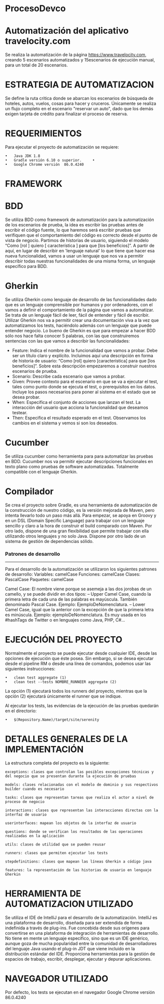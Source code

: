 # ProcesoDevco
# Automatización del aplicativo travelocity.com

Se realiza la automatización de la página  https://www.travelocity.com, creando 5 escenarios automatizados y 
15escenarios de ejecución manual, para un total de 20 escenarios.

 

# ESTRATEGIA DE AUTOMATIZACION

Se define la ruta critica donde se abarcan los escenarios de búsqueda de hoteles, autos, vuelos, cosas para hacer y cruceros.
Únicamente se realiza un flujo completo en el escenario "reservar un auto", dado que los demás exigen tarjeta de crédito para finalizar el proceso de reserva.  

# REQUERIMIENTOS
Para ejecutar el proyecto de automatización se requiere:
 
 	•   Java JDK 1.8 
 	•   Gradle versión 6.10 o superior. 	•   
 	•   Google Chrome versión  86.0.4240

# FRAMEWORK

# BDD

Se utiliza BDD como framework de automatización para la automatización de los escenarios de prueba, la idea es escribir las pruebas antes de escribir el código fuente,  lo que haremos será escribir pruebas que verifiquen que el comportamiento del código es correcto desde el punto de vista de negocio. Partimos de historias de usuario, siguiendo el modelo “Como [rol ] quiero [ característica ] para que [los beneficios]”. A partir de aquí, en lugar de describir en 'lenguaje natural' lo que tiene que hacer esa nueva funcionalidad, vamos a usar un lenguaje que nos va a permitir describir todas nuestras funcionalidades de una misma forma, un lenguaje específico para BDD.

# Gherkin

Se utiliza Gherkin como lenguaje de desarrollo de las funcionalidades dado que es un lenguaje comprensible por humanos y por ordenadores, con el vamos a definir el comportamiento de la página que vamos a automatizar.
Se trata de un lenguaje fácil de leer, fácil de entender y fácil de escribir. Utilizar Gherkin nos va a permitir crear una documentación viva a la vez que automatizamos los tests, haciéndolo además con un lenguaje que puede entender negocio.
Lo bueno de Gherkin es que para empezar a hacer BDD sólo nos hace falta conocer 5 palabras, con las que construiremos sentencias con las que vamos a describir las funcionalidades:
- Feature: Indica el nombre de la funcionalidad que vamos a probar. Debe ser un título claro y explícito. Incluimos aquí una descripción en forma de historia de usuario: “Como [rol] quiero [característica] para que [los beneficios]”. Sobre esta descripción empezaremos a construir nuestros escenarios de prueba.
- Scenario: Describe cada escenario que vamos a probar.
-	Given: Provee contexto para el escenario en que se va a ejecutar el test, tales como punto donde se ejecuta el test, o prerequisitos en los datos. Incluye los pasos necesarios para poner al sistema en el estado que se desea probar.
-	When: Especifica el conjunto de acciones que lanzan el test. La interacción del usuario que acciona la funcionalidad que deseamos testear.
-	Then: Especifica el resultado esperado en el test. Observamos los cambios en el sistema y vemos si son los deseados.

# Cucumber

Se utiliza cucumber como herramienta para para automatizar las pruebas en BDD. Cucumber nos va permitir ejecutar descripciones funcionales en texto plano como pruebas de software automatizadas. Totalmente compatible con el lenguaje Gherkin.

# Compilador

Se crea el proyecto sobre Gradle, es una herramienta de automatización de la construcción de nuestro código, es la versión mejorada de Maven, pero intenta llevarlo todo un paso más allá. Para empezar, se apoya en Groovy y en un DSL (Domain Specific Language) para trabajar con un lenguaje sencillo y claro a la hora de construir el build comparado con Maven. Por otro lado, dispone de una gran flexibilidad que permite trabajar con ella utilizando otros lenguajes y no solo Java. Dispone por otro lado de un sistema de gestión de dependencias sólido.

### Patrones de desarrollo
---
Para el desarrollo de la automatización se utilizaron los siguientes patrones de desarrollo:
Variables: camelCase
Funciones: camelCase
Clases: PascalCase
Paquetes: camelCase

Camel Case: El nombre viene porque se asemeja a las dos jorobas de un camello, y se puede dividir en dos tipos:
– Upper Camel Case, cuando la primera letra de cada una de las palabras es mayúscula. También denominado Pascal Case. Ejemplo: EjemploDeNomenclatura.
– Lower Camel Case, igual que la anterior con la excepción de que la primera letra es minúscula. Ejemplo: ejemploDeNomenclatura.
Es muy usada en los #hashTags de Twitter o en lenguajes como Java, PHP, C#…

# EJECUCIÓN DEL PROYECTO

Normalmente el proyecto se puede ejecutar desde cualquier IDE, desde las opciones de ejecución que éste posea. Sin embargo, si se desea ejecutar 
desde el pipeline RM o desde una línea de comandos, podemos usar las siguientes instrucciones:
	
	•	clean test aggregate (1)
	•	clean test --tests NOMBRE_RUNNEER aggregate (2)
	
La opción (1) ejecutará todos los runners del proyecto, mientras que la opción (2) ejecutará únicamente el runner que se indique.

Al ejecutar los tests, las evidencias de la ejecución de las pruebas quedarán en el directorio:

	•	$(Repository.Name)/target/site/serenity


# DETALLES GENERALES DE LA IMPLEMENTACIÓN

La estructura completa del proyecto es la siguiente:

	exceptions: clases que controlan las posibles excepciones técnicas y del negocio que se presentan durante la ejecución de pruebas

	models: clases relacionadas con el modelo de dominio y sus respectivos builder cuando es necesario

	tasks: clases que representan tareas que realiza el actor a nivel de proceso de negocio

	interactions: clases que representan las interacciones directas con la interfaz de usuario

	userinterfaces: mapean los objetos de la interfaz de usuario

	questions: donde se verifican los resultados de las operaciones realizadas en la aplicación
	
	utils: clases de utilidad que se pueden reusar

	runners: clases que permiten ejecutar los tests

	stepdefinitions: clases que mapean las líneas Gherkin a código java

	features: la representación de las historias de usuario en lenguaje Gherkin

# HERRAMIENTA DE AUTOMATIZACION UTILIZADO

Se utiliza el IDE de IntelliJ para el desarrollo de la automatización. IntelliJ es una plataforma de desarrollo, diseñada para ser extendida de forma indefinida a través de plug-ins. Fue concebida desde sus orígenes para convertirse en una plataforma de integración de herramientas de desarrollo. No tiene en mente un lenguaje específico, sino que es un IDE genérico, aunque goza de mucha popularidad entre la comunidad de desarrolladores del lenguaje Java usando el plug-in JDT que viene incluido en la distribución estándar del IDE.
Proporciona herramientas para la gestión de espacios de trabajo, escribir, desplegar, ejecutar y depurar aplicaciones.

# NAVEGADOR UTILIZADO

Por defecto, los tests se ejecutan en el navegador Google Chrome versión  86.0.4240
